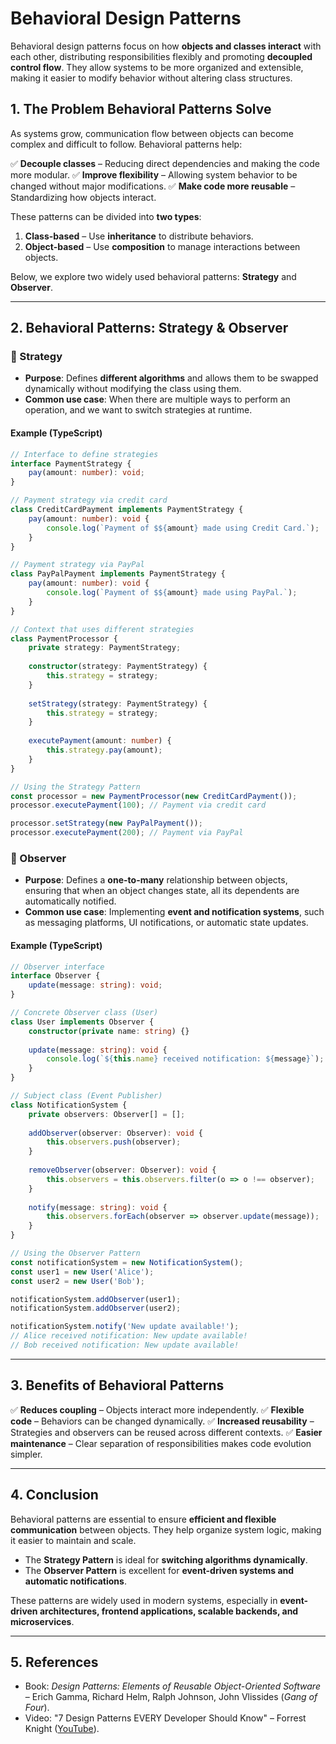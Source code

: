 # **Behavioral Design Patterns**

Behavioral design patterns focus on how **objects and classes interact** with each other, distributing responsibilities flexibly and promoting **decoupled control flow**. They allow systems to be more organized and extensible, making it easier to modify behavior without altering class structures.

## **1. The Problem Behavioral Patterns Solve**

As systems grow, communication flow between objects can become complex and difficult to follow. Behavioral patterns help:

✅ **Decouple classes** – Reducing direct dependencies and making the code more modular.
✅ **Improve flexibility** – Allowing system behavior to be changed without major modifications.
✅ **Make code more reusable** – Standardizing how objects interact.

These patterns can be divided into **two types**:
1. **Class-based** – Use **inheritance** to distribute behaviors.
2. **Object-based** – Use **composition** to manage interactions between objects.

Below, we explore two widely used behavioral patterns: **Strategy** and **Observer**.

---

## **2. Behavioral Patterns: Strategy & Observer**

### **🔹 Strategy**
- **Purpose**: Defines **different algorithms** and allows them to be swapped dynamically without modifying the class using them.
- **Common use case**: When there are multiple ways to perform an operation, and we want to switch strategies at runtime.

#### **Example (TypeScript)**
```typescript
// Interface to define strategies
interface PaymentStrategy {
    pay(amount: number): void;
}

// Payment strategy via credit card
class CreditCardPayment implements PaymentStrategy {
    pay(amount: number): void {
        console.log(`Payment of $${amount} made using Credit Card.`);
    }
}

// Payment strategy via PayPal
class PayPalPayment implements PaymentStrategy {
    pay(amount: number): void {
        console.log(`Payment of $${amount} made using PayPal.`);
    }
}

// Context that uses different strategies
class PaymentProcessor {
    private strategy: PaymentStrategy;
    
    constructor(strategy: PaymentStrategy) {
        this.strategy = strategy;
    }
    
    setStrategy(strategy: PaymentStrategy) {
        this.strategy = strategy;
    }
    
    executePayment(amount: number) {
        this.strategy.pay(amount);
    }
}

// Using the Strategy Pattern
const processor = new PaymentProcessor(new CreditCardPayment());
processor.executePayment(100); // Payment via credit card

processor.setStrategy(new PayPalPayment());
processor.executePayment(200); // Payment via PayPal
```

### **🔹 Observer**
- **Purpose**: Defines a **one-to-many** relationship between objects, ensuring that when an object changes state, all its dependents are automatically notified.
- **Common use case**: Implementing **event and notification systems**, such as messaging platforms, UI notifications, or automatic state updates.

#### **Example (TypeScript)**
```typescript
// Observer interface
interface Observer {
    update(message: string): void;
}

// Concrete Observer class (User)
class User implements Observer {
    constructor(private name: string) {}
    
    update(message: string): void {
        console.log(`${this.name} received notification: ${message}`);
    }
}

// Subject class (Event Publisher)
class NotificationSystem {
    private observers: Observer[] = [];
    
    addObserver(observer: Observer): void {
        this.observers.push(observer);
    }
    
    removeObserver(observer: Observer): void {
        this.observers = this.observers.filter(o => o !== observer);
    }
    
    notify(message: string): void {
        this.observers.forEach(observer => observer.update(message));
    }
}

// Using the Observer Pattern
const notificationSystem = new NotificationSystem();
const user1 = new User('Alice');
const user2 = new User('Bob');

notificationSystem.addObserver(user1);
notificationSystem.addObserver(user2);

notificationSystem.notify('New update available!');
// Alice received notification: New update available!
// Bob received notification: New update available!
```

---

## **3. Benefits of Behavioral Patterns**
✅ **Reduces coupling** – Objects interact more independently.
✅ **Flexible code** – Behaviors can be changed dynamically.
✅ **Increased reusability** – Strategies and observers can be reused across different contexts.
✅ **Easier maintenance** – Clear separation of responsibilities makes code evolution simpler.

---

## **4. Conclusion**
Behavioral patterns are essential to ensure **efficient and flexible communication** between objects. They help organize system logic, making it easier to maintain and scale.

- The **Strategy Pattern** is ideal for **switching algorithms dynamically**.
- The **Observer Pattern** is excellent for **event-driven systems and automatic notifications**.

These patterns are widely used in modern systems, especially in **event-driven architectures, frontend applications, scalable backends, and microservices**.

---

## **5. References**
- Book: *Design Patterns: Elements of Reusable Object-Oriented Software* – Erich Gamma, Richard Helm, Ralph Johnson, John Vlissides (*Gang of Four*).
- Video: "7 Design Patterns EVERY Developer Should Know" – Forrest Knight ([YouTube](https://www.youtube.com/watch?v=BJatgOiiht4)).

